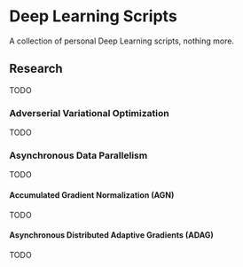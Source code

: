 # Deep Learning Scripts

A collection of personal Deep Learning scripts, nothing more.

## Research

TODO

### Adverserial Variational Optimization

TODO

### Asynchronous Data Parallelism

TODO

#### Accumulated Gradient Normalization (AGN)

TODO

#### Asynchronous Distributed Adaptive Gradients (ADAG)

TODO
